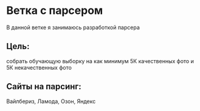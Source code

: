 # Ветка с парсером
В данной ветке я занимаюсь разработкой парсера
## Цель:
собрать обучающую выборку на как минимум 5К качественных фото и 5К некачественных фото
## Сайты на парсинг:
Вайлбериз, Ламода, Озон, Яндекс
